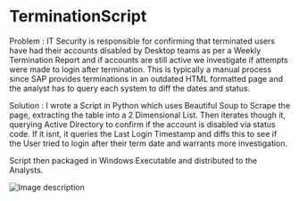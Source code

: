 # TerminationScript

Problem : 
IT Security is responsible for confirming that terminated users have had their accounts disabled by Desktop teams as per a Weekly Termination Report and if accounts are still active we investigate if attempts were made to login after termination. 
 This is typically a manual process since SAP provides terminations in an outdated HTML formatted page and the analyst has to query each system to diff the dates and status.

Solution : 
I wrote a Script in Python which uses Beautiful Soup to Scrape the page, extracting the table into a 2 Dimensional List. Then iterates though it, querying Active Directory to confirm if the account is disabled via status code. If it isnt, it queries the Last Login Timestamp and diffs this to see if the User tried to login after their term date and warrants more investigation. 

Script then packaged in Windows Executable and distributed to the Analysts. 

![Image description](https://lh3.googleusercontent.com/7NXSezs4EL5UlJmp3X3eu83xGTByf3BLPYkRAtib_NGQp1kuzTveP0h2fGl5sJoICrRtvhdrk-Hcw2sArkAh7ZlrhyOZGh32nuluK8SRZfyrr3oXLUIbI0BF9C3JUX0HyrQqDuiSHnu_JzLDLkgUaN7-gxyevcpXGXMcrNGNsc2UhP9gv0kCvWC1eNpd1eiNrxiiPy1PYxEaJLXoSl3rUjO5I894t5RhAd5nM-zKxO1CTxgzRdi0QeTs22CSh4J3rz31Qzlcu1p9SXpxT7AMqNbYL0FvwHbZeRPqzoFbTqcjvMLUzkR6xSdYLedoAuMlg1G5-TB_WSEywasfcCjTehs130oITwL6B00KcRIkZabYl9WGbeM-gZuTSzPeMX4n5LVTeqlJEMAs4kW95xLqthWb23XZZXSY0jqbJ-20C3CDbRSTE-8wUhhiGQlZ4gtmO2qSkhXUqza6S3dUOEQ9IY_atZGaeKxPTuM__NGE5oN-NQcZzCdUyDK1ANGzIceDbelpqeVjxDP23IC5BCGimo-A-7YYw0l-JF-89_8CMHHMS9sHTUYDTQi0c4ipMF5GPOgWoTd9y4d3eAkcznlM_FpyJFFAo_vQOD3sew0w3yPpRW4h9zqH_isHHDFqpg3g8jyy3YS3D899zQC_8wt55A5hcO2Zp_lYkB7FoE3YHHrJXmqBA1L9ETW2PnOSd_w=w1160-h760-no)
